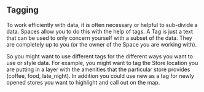 ## Tagging

To work efficiently with data, it is often necessary or helpful to sub-divide a data. Spaces allow you to do this with the help of tags. A Tag is just a text that can be used to only concern yourself with a subset of the data. They are completely up to you (or the owner of the Space you are working with).

So you might want to use different tags for the different ways you want to use or style data. For example, you might want to tag the Store location you are putting in a layer with the amenities that the particular store provides (coffee, food, late_night). In addition you could use new as a tag for newly opened stores you want to highlight and call out on the map.
